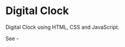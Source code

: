 # Digital Clock 

Digital Clock using HTML, CSS and JavaScript.

See - <a href='https://manishdev20.github.io/Web-Development/Digital20%Clock/'>
